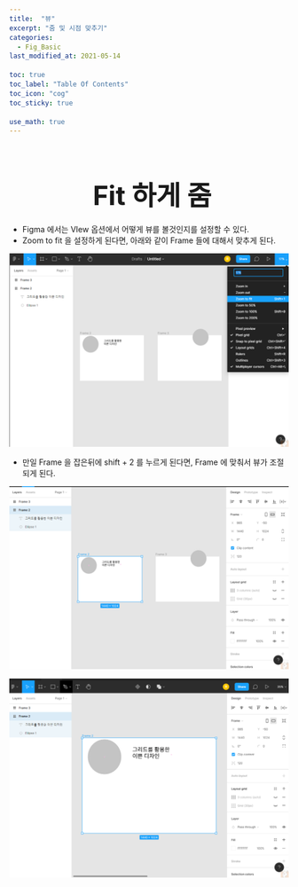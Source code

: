 ```yaml
---
title:  "뷰"
excerpt: "줌 및 시점 맞추기"
categories:
  - Fig_Basic
last_modified_at: 2021-05-14

toc: true
toc_label: "Table Of Contents"
toc_icon: "cog"
toc_sticky: true

use_math: true
---
```


<br>

# <center><font size="15"> Fit 하게 줌</font></center>

- Figma 에서는 VIew 옵션에서 어떻게 뷰를 볼것인지를 설정할 수 있다.
- Zoom to fit 을 설정하게 된다면, 아래와 같이 Frame 들에 대해서 맞추게 된다.

![png](/assets/images/Fig_Basic/3_1.png)

- 만일 Frame 을 잡은뒤에 shift + 2 를 누르게 된다면, Frame 에 맞춰서 뷰가 조절되게 된다.

![png](/assets/images/Fig_Basic/3_2.png)

![png](/assets/images/Fig_Basic/3_3.png)

